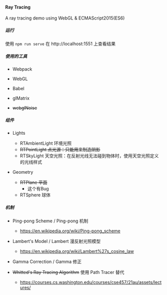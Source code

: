 #### Ray Tracing
A ray tracing demo using WebGL & ECMAScript2015(ES6)



##### 运行
使用 `npm run serve` 在  http://localhost:1551 上查看结果



##### 使用的工具
- Webpack

- WebGL

- Babel

- glMatrix

- ~~webglNoise~~

  

##### 组件

- Lights

  - RTAmbientLight 环境光照
  - ~~RTPointLight 点光源：只能用来制造阴影~~
  - RTSkyLight 天空光照：在反射光线无法碰到物体时，使用天空光照定义的光线样式

- Geometry

  - ~~RTPlane 平面~~
    - 这个有Bug
  - RTSphere 球体

  

##### 机制

- Ping-pong Scheme / Ping-pong 机制

  - https://en.wikipedia.org/wiki/Ping-pong_scheme
  
- Lambert's Model  / Lambert 漫反射光照模型
  - https://en.wikipedia.org/wiki/Lambert%27s_cosine_law
  
- Gamma Correction / Gamma 修正

- ~~Whitted's Ray Tracing Algorithm~~ 使用 Path Tracer 替代

  - https://courses.cs.washington.edu/courses/cse457/21au/assets/lectures/

  

